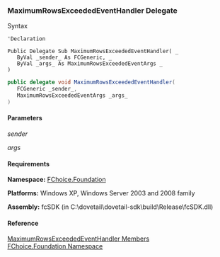 ﻿### MaximumRowsExceededEventHandler Delegate

Syntax

```vbnet
'Declaration

Public Delegate Sub MaximumRowsExceededEventHandler( _
   ByVal _sender_ As FCGeneric, _
   ByVal _args_ As MaximumRowsExceededEventArgs _
) 
```

```csharp
public delegate void MaximumRowsExceededEventHandler( 
   FCGeneric _sender_,
   MaximumRowsExceededEventArgs _args_
)
```

#### Parameters

_sender_

_args_

#### Requirements

**Namespace:** [FChoice.Foundation](fcSDK~FChoice.Foundation_namespace.md)

**Platforms:** Windows XP, Windows Server 2003 and 2008 family

**Assembly:** fcSDK (in C:\\dovetail\\dovetail-sdk\\build\\Release\\fcSDK.dll)

#### Reference

[MaximumRowsExceededEventHandler Members](fcSDK~FChoice.Foundation.MaximumRowsExceededEventHandler.md)  
[FChoice.Foundation Namespace](fcSDK~FChoice.Foundation_namespace.md)